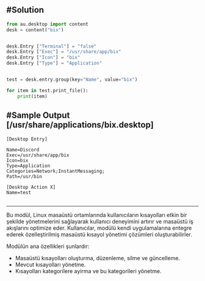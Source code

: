 



##  #Solution
```py
from au.desktop import content
desk = content("bix")


desk.Entry ["Terminal"] = "false"
desk.Entry ["Exec"] = "/usr/share/app/bix"
desk.Entry ["Icon"] = "bix"
desk.Entry ["Type"] = "Application"



```

```py
test = desk.entry.group(key="Name", value="bix")

for item in test.print_file():
	print(item)
```



## #Sample Output [/usr/share/applications/bix.desktop]
```
[Desktop Entry]

Name=Discord
Exec=/usr/share/app/bix
Icon=bix
Type=Application
Categories=Network;InstantMessaging;
Path=/usr/bin

[Desktop Action X]
Name=test


```

<hr>

Bu modül, Linux masaüstü ortamlarında kullanıcıların kısayolları etkin bir şekilde yönetmelerini sağlayarak kullanıcı deneyimini artırır ve masaüstü iş akışlarını optimize eder.
Kullanıcılar, modülü kendi uygulamalarına entegre ederek özelleştirilmiş masaüstü kısayol yönetimi çözümleri oluşturabilirler.

Modülün ana özellikleri şunlardır:
- Masaüstü kısayolları oluşturma, düzenleme, silme ve güncelleme.
- Mevcut kısayolları yönetme.
- Kısayolları kategorilere ayirma ve bu kategorileri yönetme.




